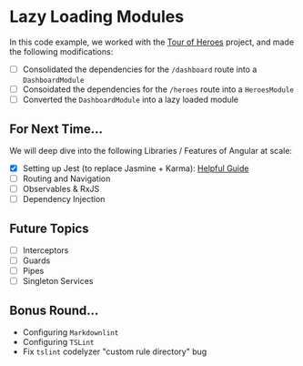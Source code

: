 # Lazy Loading Modules

In this code example, we worked with the [Tour of Heroes](https://angular.io/guide/http) project, and made the following modifications:

- [ ] Consolidated the dependencies for the `/dashboard` route into a `DashboardModule`
- [ ] Consoidated the dependencies for the `/heroes` route into a `HeroesModule`
- [ ] Converted the `DashboardModule` into a lazy loaded module

## For Next Time...

We will deep dive into the following Libraries / Features of Angular at scale:

- [x] Setting up Jest (to replace Jasmine + Karma): [Helpful Guide](https://www.amadousall.com/how-to-set-up-angular-unit-testing-with-jest/)
- [ ] Routing and Navigation
- [ ] Observables & RxJS
- [ ] Dependency Injection

## Future Topics

- [ ] Interceptors
- [ ] Guards
- [ ] Pipes
- [ ] Singleton Services

## Bonus Round...

- Configuring `Markdownlint`
- Configuring `TSLint`
- Fix `tslint` codelyzer "custom rule directory" bug
